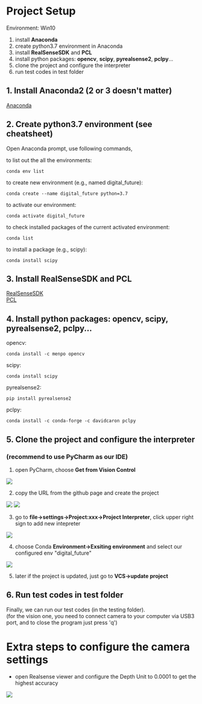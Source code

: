 # Project Setup

Environment: Win10

1. install **Anaconda**
2. create python3.7 environment in Anaconda
3. install **RealSenseSDK** and **PCL**
4. install python packages: **opencv**, **scipy**, **pyrealsense2**, **pclpy**... 
5. clone the project and configure the interpreter
6. run test codes in test folder

## 1. Install Anaconda2 (2 or 3 doesn't matter)

[Anaconda](https://www.anaconda.com/products/individual)

## 2. Create python3.7 environment (see cheatsheet)

Open Anaconda prompt, use following commands,

to list out the all the environments:
```
conda env list
```

to create new environment (e.g., named digital_future):
```
conda create --name digital_future python=3.7
```

to activate our environment:
```
conda activate digital_future
```

to check installed packages of the current activated environment:
```
conda list
```

to install a package (e.g., scipy):
```
conda install scipy
```


## 3. Install RealSenseSDK and PCL

[RealSenseSDK](https://github.com/IntelRealSense/librealsense/releases/download/v2.35.0/Intel.RealSense.SDK-WIN10-2.35.0.1758.exe)  
[PCL](https://github.com/PointCloudLibrary/pcl/releases/download/pcl-1.9.1/PCL-1.9.1-AllInOne-msvc2017-win64.exe)

## 4. Install python packages: **opencv**, **scipy**, **pyrealsense2**, **pclpy**...

opencv:
```
conda install -c menpo opencv
```

scipy:
```
conda install scipy
```

pyrealsense2:
```
pip install pyrealsense2
```
 
pclpy:
```
conda install -c conda-forge -c davidcaron pclpy
```

## 5. Clone the project and configure the interpreter

### **(recommend to use PyCharm as our IDE)**
 
1. open PyCharm, choose **Get from Vision Control**  

![](\pics\02.jpg)

2. copy the URL from the github page and create the project  

![](\pics\04.jpg)
![](\pics\03.jpg)

3. go to **file->settings->Project:xxx->Project Interpreter**, click upper right sign to add new intepreter  

![](\pics\05.jpg)

4. choose Conda **Environment->Exsiting environment** and select our configured env "digital_future"  

![](\pics\06.jpg)

5. later if the project is updated, just go to **VCS->update project**

## 6. Run test codes in test folder

Finally, we can run our test codes (in the testing folder).  
(for the vision one, you need to connect camera to your computer via USB3 port, and to close the program just press 'q')

# Extra steps to configure the camera settings

* open Realsense viewer and configure the Depth Unit to 0.0001 to get the highest accuracy

![](\pics\01.jpg)
